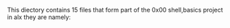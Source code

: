 This diectory contains 15 files that form part of the 0x00 shell,basics project in alx they are namely:

